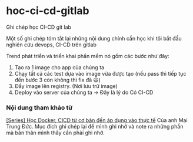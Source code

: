 # hoc-ci-cd-gitlab
Ghi chép học CI-CD git lab

Một số ghi chép tóm tắt lại những nội dung chính cần học khi tôi bắt đầu nghiên cứu devops, CI-CD trên gitlab

Trend phát triển và triển khai phần mềm nó gồm các bước như đây:
1. Tạo ra 1 image cho app của chúng ta
2. Chạy tất cả các test dựa vào image vừa được tạo (nếu pass thì tiếp tục đến bước 3 còn không thì fix đã 😃)
3. Đẩy image lên registry. (Nơi lưu trữ image) 
4. Deploy vào server của chúng ta
-> Đây là lý do Có CI-CD
   
### Nội dung tham khảo từ
[[Series] Học Docker, CICD từ cơ bản đến áp dụng vào thực tế](https://viblo.asia/s/jeZ103QgKWz) Của anh Mai Trung Đức. Mục đích ghi chép lại để mình ghi nhớ và note ra những phần mà bản thân mình thấy cần phải ghi nhớ.
